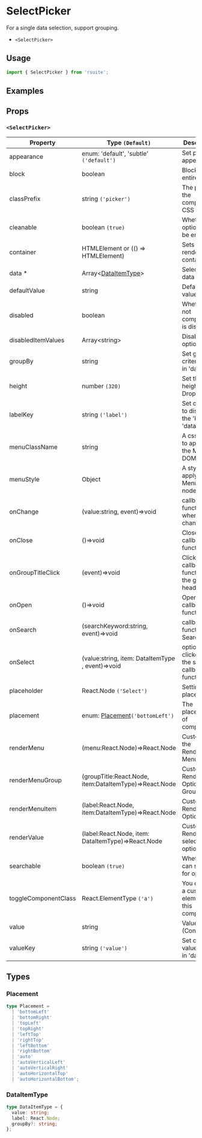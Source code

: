 # SelectPicker

For a single data selection, support grouping.

* `<SelectPicker>`

## Usage

```js
import { SelectPicker } from 'rsuite';
```

## Examples

<!--{demo}-->

## Props

### `<SelectPicker>`

| Property             | Type `(Default)`                                       | Description                                            |
| -------------------- | ------------------------------------------------------ | ------------------------------------------------------ |
| appearance           | enum: 'default', 'subtle' `('default')`                | Set picker appearence                                  |
| block                | boolean                                                | Blocking an entire row                                 |
| classPrefix          | string `('picker')`                                    | The prefix of the component CSS class                  |
| cleanable            | boolean `(true)`                                       | Whether the option can be emptied.                     |
| container            | HTMLElement or (() => HTMLElement)                     | Sets the rendering container                           |
| data \*              | Array&lt;[DataItemType](#DataItemType)&gt;             | Selectable data                                        |
| defaultValue         | string                                                 | Default value                                          |
| disabled             | boolean                                                | Whether or not component is disabled                   |
| disabledItemValues   | Array&lt;string&gt;                                    | Disable optional                                       |
| groupBy              | string                                                 | Set grouping criteria 'key' in 'data'                  |
| height               | number `(320)`                                         | Set the height of the Dropdown                         |
| labelKey             | string `('label')`                                     | Set options to display the 'key' in 'data'             |
| menuClassName        | string                                                 | A css class to apply to the Menu DOM node.             |
| menuStyle            | Object                                                 | A style to apply to the Menu DOM node.                 |
| onChange             | (value:string, event)=>void                            | callback function when value changes                   |
| onClose              | ()=>void                                               | Close callback functions                               |
| onGroupTitleClick    | (event)=>void                                          | Click the callback function for the group header       |
| onOpen               | ()=>void                                               | Open callback function                                 |
| onSearch             | (searchKeyword:string, event)=>void                    | callback function for Search                           |
| onSelect             | (value:string, item: DataItemType , event)=>void       | option is clicked after the selected callback function |
| placeholder          | React.Node `('Select')`                                | Setting placeholders                                   |
| placement            | enum: [Placement](#Placement)`('bottomLeft')`          | The placement of component                             |
| renderMenu           | (menu:React.Node)=>React.Node                          | Customizing the Rendering Menu list                    |
| renderMenuGroup      | (groupTitle:React.Node, item:DataItemType)=>React.Node | Custom Render Options Group                            |
| renderMenuItem       | (label:React.Node, item:DataItemType)=>React.Node      | Custom Render Options                                  |
| renderValue          | (label:React.Node, item: DataItemType)=>React.Node     | Custom Render selected options                         |
| searchable           | boolean `(true)`                                       | Whether you can search for options.                    |
| toggleComponentClass | React.ElementType `('a')`                              | You can use a custom element for this component        |
| value                | string                                                 | Value (Controlled)                                     |
| valueKey             | string `('value')`                                     | Set option value 'key' in 'data'                       |

## Types

### Placement

```ts
type Placement =
  | 'bottomLeft'
  | 'bottomRight'
  | 'topLeft'
  | 'topRight'
  | 'leftTop'
  | 'rightTop'
  | 'leftBottom'
  | 'rightBottom'
  | 'auto'
  | 'autoVerticalLeft'
  | 'autoVerticalRight'
  | 'autoHorizontalTop'
  | 'autoHorizontalBottom';
```

### DataItemType

```ts
type DataItemType = {
  value: string;
  label: React.Node;
  groupBy?: string;
};
```
